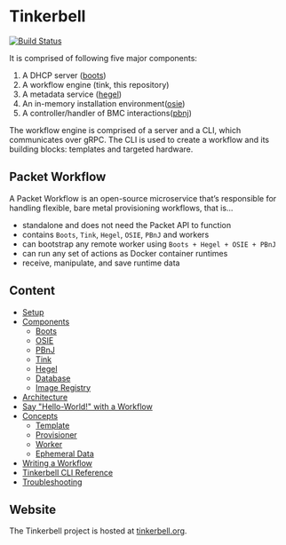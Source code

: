 # Tinkerbell

[![Build Status](https://cloud.drone.io/api/badges/tinkerbell/tink/status.svg)](https://cloud.drone.io/tinkerbell/tink)

It is comprised of following five major components:

1.  A DHCP server ([boots](https://github.com/tinkerbell/boots))
2.  A workflow engine (tink, this repository)
3.  A metadata service ([hegel](https://github.com/tinkerbell/hegel))
4.  An in-memory installation environment([osie](https://github.com/tinkerbell/osie))
5.  A controller/handler of BMC interactions([pbnj](https://github.com/tinkerbell/pbnj))

The workflow engine is comprised of a server and a CLI, which communicates over gRPC.
The CLI is used to create a workflow and its building blocks: templates and targeted hardware.

## Packet Workflow

A Packet Workflow is an open-source microservice that’s responsible for handling flexible, bare metal provisioning workflows, that is...

-   standalone and does not need the Packet API to function
-   contains `Boots`, `Tink`, `Hegel`, `OSIE`, `PBnJ` and workers
-   can bootstrap any remote worker using `Boots + Hegel + OSIE + PBnJ`
-   can run any set of actions as Docker container runtimes
-   receive, manipulate, and save runtime data

## Content

-   [Setup](docs/setup.md)
-   [Components](docs/components.md)
    -   [Boots](docs/components.md#boots)
    -   [OSIE](docs/components.md#osie)
    -   [PBnJ](docs/components.md#pbnj)
    -   [Tink](docs/components.md#tink)
    -   [Hegel](docs/components.md#hegel)
    -   [Database](docs/components.md#database)
    -   [Image Registry](docs/components.md#registry)
-   [Architecture](docs/architecture.md)
-   [Say "Hello-World!" with a Workflow](docs/hello-world.md)
-   [Concepts](docs/concepts.md)
    -   [Template](docs/concepts.md#template)
    -   [Provisioner](docs/concepts.md#provisioner)
    -   [Worker](docs/concepts.md#worker)
    -   [Ephemeral Data](docs/concepts.md#ephemeral-data)
-   [Writing a Workflow](docs/writing-workflow.md)
-   [Tinkerbell CLI Reference](docs/cli/README.md)
-   [Troubleshooting](docs/troubleshoot.md)

## Website

The Tinkerbell project is hosted at [tinkerbell.org](https://tinkerbell.org).
